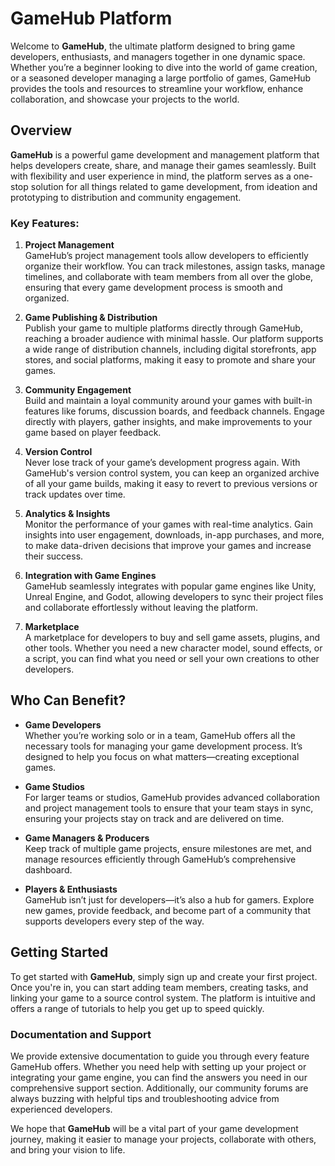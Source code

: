 # GameHub Platform

Welcome to **GameHub**, the ultimate platform designed to bring game developers, enthusiasts, and managers together in one dynamic space. Whether you’re a beginner looking to dive into the world of game creation, or a seasoned developer managing a large portfolio of games, GameHub provides the tools and resources to streamline your workflow, enhance collaboration, and showcase your projects to the world.

## Overview

**GameHub** is a powerful game development and management platform that helps developers create, share, and manage their games seamlessly. Built with flexibility and user experience in mind, the platform serves as a one-stop solution for all things related to game development, from ideation and prototyping to distribution and community engagement.

### Key Features:
1. **Project Management**  
   GameHub’s project management tools allow developers to efficiently organize their workflow. You can track milestones, assign tasks, manage timelines, and collaborate with team members from all over the globe, ensuring that every game development process is smooth and organized.

2. **Game Publishing & Distribution**  
   Publish your game to multiple platforms directly through GameHub, reaching a broader audience with minimal hassle. Our platform supports a wide range of distribution channels, including digital storefronts, app stores, and social platforms, making it easy to promote and share your games.

3. **Community Engagement**  
   Build and maintain a loyal community around your games with built-in features like forums, discussion boards, and feedback channels. Engage directly with players, gather insights, and make improvements to your game based on player feedback.

4. **Version Control**  
   Never lose track of your game’s development progress again. With GameHub's version control system, you can keep an organized archive of all your game builds, making it easy to revert to previous versions or track updates over time.

5. **Analytics & Insights**  
   Monitor the performance of your games with real-time analytics. Gain insights into user engagement, downloads, in-app purchases, and more, to make data-driven decisions that improve your games and increase their success.

6. **Integration with Game Engines**  
   GameHub seamlessly integrates with popular game engines like Unity, Unreal Engine, and Godot, allowing developers to sync their project files and collaborate effortlessly without leaving the platform.

7. **Marketplace**  
   A marketplace for developers to buy and sell game assets, plugins, and other tools. Whether you need a new character model, sound effects, or a script, you can find what you need or sell your own creations to other developers.

## Who Can Benefit?

- **Game Developers**  
   Whether you’re working solo or in a team, GameHub offers all the necessary tools for managing your game development process. It’s designed to help you focus on what matters—creating exceptional games.

- **Game Studios**  
   For larger teams or studios, GameHub provides advanced collaboration and project management tools to ensure that your team stays in sync, ensuring your projects stay on track and are delivered on time.

- **Game Managers & Producers**  
   Keep track of multiple game projects, ensure milestones are met, and manage resources efficiently through GameHub’s comprehensive dashboard.

- **Players & Enthusiasts**  
   GameHub isn’t just for developers—it’s also a hub for gamers. Explore new games, provide feedback, and become part of a community that supports developers every step of the way.

## Getting Started

To get started with **GameHub**, simply sign up and create your first project. Once you're in, you can start adding team members, creating tasks, and linking your game to a source control system. The platform is intuitive and offers a range of tutorials to help you get up to speed quickly.

### Documentation and Support

We provide extensive documentation to guide you through every feature GameHub offers. Whether you need help with setting up your project or integrating your game engine, you can find the answers you need in our comprehensive support section. Additionally, our community forums are always buzzing with helpful tips and troubleshooting advice from experienced developers.

We hope that **GameHub** will be a vital part of your game development journey, making it easier to manage your projects, collaborate with others, and bring your vision to life. 

